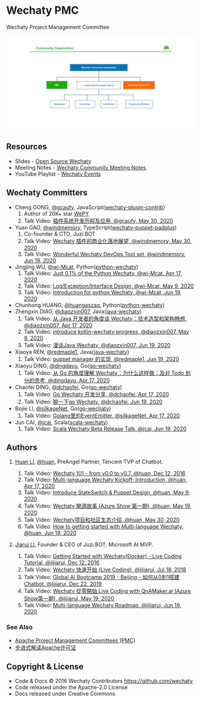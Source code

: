 # Wechaty PMC

Wechaty Project Management Committee

![Wechaty Community Organization](docs/images/wechaty-community-organization.png)

## Resources

- Slides - [Open Source Wechaty](https://docs.google.com/presentation/d/1eRNrKnCpdnsmplTwtZzmtGZgrPoNCmOnitmHKVc6iVU/edit)
- Meeting Notes - [Wechaty Community Meeting Notes](https://docs.google.com/document/d/1fVCk8qRYc4RKGMf2UY5HOe07hEhPUOpGC34v88GEFJg/edit)
- YouTube Playlist - [Wechaty Events](https://www.youtube.com/playlist?list=PL8hd9KDTdarDXf_Rxtr8meKhxtgcXMInh)

## Wechaty Committers

- Cheng GONG, [@gcaufy](https://github.com/gcaufy), JavaScript([wechaty-plugin-contrib](https://github.com/wechaty/wechaty-plugin-contrib))
    1. Author of 20K+ star [WePY](https://github.com/tencent/wepy)
    1. Talk Video: [插件系统开发历程及应用, @gcaufy, May 30, 2020](https://www.youtube.com/watch?v=tfGZXoe_aA4&feature=youtu.be&list=PL8hd9KDTdarDXf_Rxtr8meKhxtgcXMInh&t=1480)
- Yuan GAO, [@windmemory](https://github.com/windmemory), TypeScript([wechaty-puppet-padplus](https://github.com/wechaty/wechaty-puppet-padplus))
    1. Co-founder & CTO, Juzi.BOT
    1. Talk Video: [Wechaty 插件的商业化落地展望, @windmemory, May 30, 2020](https://www.youtube.com/watch?v=tfGZXoe_aA4&feature=youtu.be&list=PL8hd9KDTdarDXf_Rxtr8meKhxtgcXMInh&t=3660)
    1. Talk Video: [Wonderful Wechaty DevOps Tool set, @windmemory, Jun 19, 2020](https://www.youtube.com/watch?v=fluenDIHZec&list=PL8hd9KDTdarDXf_Rxtr8meKhxtgcXMInh&index=17&t=4445)
- Jingjing WU, [@wj-Mcat](https://github.com/wj-Mcat), Python([python-wechaty](https://github.com/wechaty/python-wechaty))
    1. Talk Video: [Just 0.1% of the Python Wechaty, @wj-Mcat, Apr 17, 2020](https://www.youtube.com/watch?v=ZX_Pb9fRwS4&feature=youtu.be&list=PL8hd9KDTdarDXf_Rxtr8meKhxtgcXMInh&t=1073)
    1. Talk Video: [Log/Exception/Interface Design, @wj-Mcat, May 9, 2020](https://www.youtube.com/watch?v=6VhrXaT7clQ&feature=youtu.be&list=PL8hd9KDTdarDXf_Rxtr8meKhxtgcXMInh&t=1060)
    1. Talk Video: [Introduction for python Wechaty, @wj-Mcat, Jun 19, 2020](https://www.youtube.com/watch?v=fluenDIHZec&list=PL8hd9KDTdarDXf_Rxtr8meKhxtgcXMInh&index=17&t=1772)
- Chunhong HUANG, [@huangaszaq](https://github.com/huangaszaq), Python([python-wechaty](https://github.com/wechaty/python-wechaty))
- Zhengxin DIAO, [@diaozxin007](https://github.com/diaozxin007), Java([java-wechaty](https://github.com/wechaty/java-wechaty))
    1. Talk Video: [从 Java 开发者的角度谈 Wechaty：技术选型和架构畅想, @diaozxin007, Apr 17, 2020](https://www.youtube.com/watch?v=ZX_Pb9fRwS4&feature=youtu.be&list=PL8hd9KDTdarDXf_Rxtr8meKhxtgcXMInh&t=2108)
    1. Talk Video: [introduce kotlin-wechaty progress, @diaozxin007, May 9, 2020](https://www.youtube.com/watch?v=6VhrXaT7clQ&feature=youtu.be&list=PL8hd9KDTdarDXf_Rxtr8meKhxtgcXMInh&t=3050)
    1. Talk Video: [漫谈Java Wechaty, @diaozxin007, Jun 19, 2020](https://www.youtube.com/watch?v=fluenDIHZec&list=PL8hd9KDTdarDXf_Rxtr8meKhxtgcXMInh&index=17&t=2477)
- Xiaoya REN, [@redmaple1](https://github.com/redmaple1), Java([java-wechaty](https://github.com/wechaty/java-wechaty))
    1. Talk Video: [puppet manager 的实现, @redmaple1, Jun 19, 2020](https://www.youtube.com/watch?v=fluenDIHZec&list=PL8hd9KDTdarDXf_Rxtr8meKhxtgcXMInh&index=17&t=3163)
- Xiaoyu DING, [@dingdayu](https://github.com/dingdayu), Go([go-wechaty](https://github.com/wechaty/go-wechaty))
    1. Talk Video: [从 Go 的角度理解 Wechaty：为什么这样做；及对 Todo 划分的思考, @dingdayu, Apr 17, 2020](https://www.youtube.com/watch?v=ZX_Pb9fRwS4&feature=youtu.be&list=PL8hd9KDTdarDXf_Rxtr8meKhxtgcXMInh&t=2108)
- Chaofei DING, [@dchaofei](https://github.com/dchaofei), Go([go-wechaty](https://github.com/wechaty/go-wechaty))
    1. Talk Video: [Go Wechaty 开发分享, @dchaofei, Apr 17, 2020](https://youtu.be/ZX_Pb9fRwS4?list=PL8hd9KDTdarDXf_Rxtr8meKhxtgcXMInh&t=1723)
    1. Talk Video: [聊一下go Wechaty, @dchaofei, Jun 19, 2020](https://www.youtube.com/watch?v=fluenDIHZec&list=PL8hd9KDTdarDXf_Rxtr8meKhxtgcXMInh&index=17&t=3678)
- Bojie LI, [@silkageNet](https://github.com/silkageNet), Go([go-wechaty](https://github.com/wechaty/gp-wechaty))
    1. Talk Video: [Golang里的EventEmitter, @silkageNet, Apr 17, 2020](https://www.youtube.com/watch?v=ZX_Pb9fRwS4&feature=youtu.be&list=PL8hd9KDTdarDXf_Rxtr8meKhxtgcXMInh&t=5270)
- Jun CAI, [@jcai](https://github.com/jcai/), Scala([scala-wechaty](https://github.com/wechaty/scala-wechaty))
    1. Talk Video: [Scala Wechaty Beta Release Talk, @jcai, Jun 19, 2020](https://www.youtube.com/watch?v=znMn1NgnngE&list=PL8hd9KDTdarDXf_Rxtr8meKhxtgcXMInh&index=18)

## Authors

1. [Huan LI](http://linkedin.com/in/zixia), [@huan](https://github.com/huan), PreAngel Partner, Tencent TVP of Chatbot.
    1. Talk Video: [Wechaty 101 - from v0.0 to v0.7, @huan, Dec 12, 2016](https://www.youtube.com/watch?v=39TteTtCkd4&list=PL8hd9KDTdarDXf_Rxtr8meKhxtgcXMInh&index=7)
    1. Talk Video: [Multi-language Wechaty Kickoff: Introduction, @huan, Apr 17, 2020](https://www.youtube.com/watch?v=ZX_Pb9fRwS4&feature=youtu.be&list=PL8hd9KDTdarDXf_Rxtr8meKhxtgcXMInh&t=165)
    1. Talk Video: [Introduce StateSwitch & Puppet Design, @huan, May 9, 2020](https://youtu.be/6VhrXaT7clQ?list=PL8hd9KDTdarDXf_Rxtr8meKhxtgcXMInh&t=3989)
    1. Talk Video: [Wechaty 開源故事 (Azure Show 第一期), @huan, May 19, 2020](https://www.youtube.com/watch?v=YZ130iwcNSE&list=PL8hd9KDTdarDXf_Rxtr8meKhxtgcXMInh&index=13)
    1. Talk Video: [Wechaty项目和社区生态介绍, @huan, May 30, 2020](https://www.youtube.com/watch?v=tfGZXoe_aA4&feature=youtu.be&list=PL8hd9KDTdarDXf_Rxtr8meKhxtgcXMInh&t=385)
    1. Talk Video: [How to getting started with Multi-language Wechaty, @huan, Jun 19, 2020](https://www.youtube.com/watch?v=fluenDIHZec&list=PL8hd9KDTdarDXf_Rxtr8meKhxtgcXMInh&index=17&t=6170)

1. [Jiarui LI](https://github.com/lijiarui), Founder & CEO of Juzi.BOT, Microsoft AI MVP.
    1. Talk Video: [Getting Started with Wechaty(Docker) - Live Coding Tutorial, @lijiarui, Dec 12, 2016](https://www.youtube.com/watch?v=IUDuxHaV9bQ&list=PL8hd9KDTdarDXf_Rxtr8meKhxtgcXMInh&index=6)
    1. Talk Video: [Wechaty 快速开始 (Live Coding), @lijiarui, Jul 18, 2018](https://www.youtube.com/watch?v=KO23WAlnPHg&list=PL8hd9KDTdarDXf_Rxtr8meKhxtgcXMInh&index=2)
    1. Talk Video: [Global AI Bootcamp 2019 - Beijing - 如何从0到1搭建 Chatbot, @lijiarui, Dec 22, 2019](https://www.youtube.com/watch?v=bdq8VNuHvVo&list=PL8hd9KDTdarDXf_Rxtr8meKhxtgcXMInh&index=2)
    1. Talk Video: [Wechaty 從零開始 Live Coding with QnAMaker.ai (Azure Show第一期), @lijiarui, May 19, 2020](https://www.youtube.com/watch?v=ZYjYAT2g-1Q&list=PL8hd9KDTdarDXf_Rxtr8meKhxtgcXMInh&index=14)
    1. Talk Video: [Multi-language Wechaty Roadmap, @lijiarui, Jun 19, 2020](https://www.youtube.com/watch?v=fluenDIHZec&list=PL8hd9KDTdarDXf_Rxtr8meKhxtgcXMInh&index=17&t=364)

### See Also

- [Apache Project Management Committees (PMC)](https://www.apache.org/foundation/how-it-works.html#pmc)
- [步进式解读Apache许可证](https://mp.weixin.qq.com/s/_uyedP8LbuwSwj79GsI4Yw)

## Copyright & License

- Code & Docs © 2016 Wechaty Contributors <https://github.com/wechaty>
- Code released under the Apache-2.0 License
- Docs released under Creative Commons
